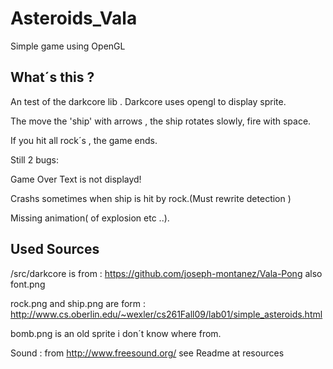 Asteroids_Vala
==============

Simple game using OpenGL

What´s this ?
-------------

An test of the darkcore lib . Darkcore uses opengl to display sprite.

The move the 'ship' with arrows , the ship rotates slowly, fire with space.

If you hit all rock´s , the game ends. 

Still 2 bugs:

Game Over Text is not displayd!

Crashs sometimes when ship is hit by rock.(Must rewrite detection )

Missing animation( of explosion etc ..).



Used Sources
------------

/src/darkcore is from :
https://github.com/joseph-montanez/Vala-Pong
also font.png

rock.png and ship.png are form : http://www.cs.oberlin.edu/~wexler/cs261Fall09/lab01/simple_asteroids.html

bomb.png is an old sprite i don´t know where from.

Sound : from http://www.freesound.org/
see Readme at resources


